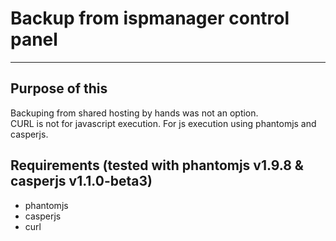 # Backup from ispmanager control panel
---

## Purpose of this
Backuping from shared hosting by hands was not an option.  
CURL is not for javascript execution. For js execution using phantomjs and casperjs.

## Requirements (tested with phantomjs v1.9.8 & casperjs v1.1.0-beta3)
* phantomjs
* casperjs
* curl
